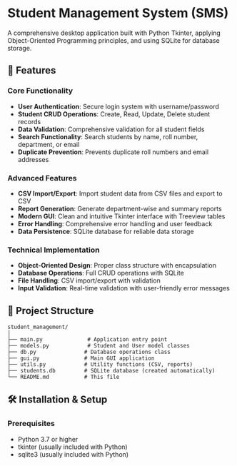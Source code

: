 # Student Management System (SMS)

A comprehensive desktop application built with Python Tkinter, applying Object-Oriented Programming principles, and using SQLite for database storage.

## 🚀 Features

### Core Functionality
- **User Authentication**: Secure login system with username/password
- **Student CRUD Operations**: Create, Read, Update, Delete student records
- **Data Validation**: Comprehensive validation for all student fields
- **Search Functionality**: Search students by name, roll number, department, or email
- **Duplicate Prevention**: Prevents duplicate roll numbers and email addresses

### Advanced Features
- **CSV Import/Export**: Import student data from CSV files and export to CSV
- **Report Generation**: Generate department-wise and summary reports
- **Modern GUI**: Clean and intuitive Tkinter interface with Treeview tables
- **Error Handling**: Comprehensive error handling and user feedback
- **Data Persistence**: SQLite database for reliable data storage

### Technical Implementation
- **Object-Oriented Design**: Proper class structure with encapsulation
- **Database Operations**: Full CRUD operations with SQLite
- **File Handling**: CSV import/export with validation
- **Input Validation**: Real-time validation with user-friendly error messages

## 📂 Project Structure

```
student_management/
│
├── main.py              # Application entry point
├── models.py            # Student and User model classes
├── db.py               # Database operations class
├── gui.py              # Main GUI application
├── utils.py            # Utility functions (CSV, reports)
├── students.db         # SQLite database (created automatically)
└── README.md           # This file
```

## 🛠️ Installation & Setup

### Prerequisites
- Python 3.7 or higher
- tkinter (usually included with Python)
- sqlite3 (usually included with Python)



